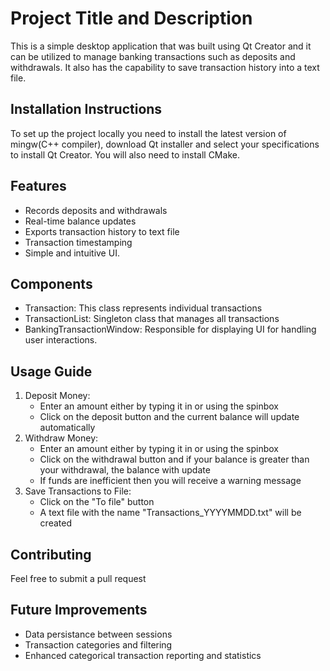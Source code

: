# Project Title and Description
This is a simple desktop application that was built using Qt Creator and it can be utilized to manage banking transactions such as deposits and withdrawals. It also has the capability to save transaction history into a text file.

## Installation Instructions
To set up the project locally you need to install the latest version of mingw(C++ compiler), download Qt installer and select your specifications to install Qt Creator. You will also need to install CMake.

## Features
- Records deposits and withdrawals
- Real-time balance updates
- Exports transaction history to text file
- Transaction timestamping
- Simple and intuitive UI.

## Components
- Transaction: This class represents individual transactions
- TransactionList: Singleton class that manages all transactions
- BankingTransactionWindow: Responsible for displaying UI for handling user interactions.

## Usage Guide
1. Deposit Money:
   - Enter an amount either by typing it in or using the spinbox
   - Click on the deposit button and the current balance will update automatically
2. Withdraw Money:
   - Enter an amount either by typing it in or using the spinbox
   - Click on the withdrawal button and if your balance is greater than your withdrawal, the balance with update
   - If funds are inefficient then you will receive a warning message
3. Save Transactions to File:
   - Click on the "To file" button
   - A text file with the name "Transactions_YYYYMMDD.txt" will be created

## Contributing
Feel free to submit a pull request

## Future Improvements
- Data persistance between sessions
- Transaction categories and filtering
- Enhanced categorical transaction reporting and statistics
